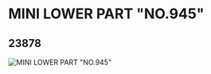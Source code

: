 # MINI LOWER PART "NO.945"
## 23878
![MINI LOWER PART "NO.945"](https://lc-www-live-s.legocdn.com/media/bricks/5/2/6125709.jpg)